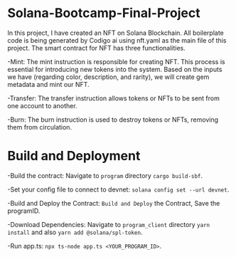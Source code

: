 # Solana-Bootcamp-Final-Project

In this project, I have created an NFT on Solana Blockchain. All boilerplate code is being generated by Codigo ai using nft.yaml as the main file of this project. The smart contract for NFT has three functionalities.

-Mint: The mint instruction is responsible for creating NFT. This process is essential for introducing new tokens into the system. Based on the inputs we have (regarding color, description, and rarity), we will create gem metadata and mint our NFT.

-Transfer: The transfer instruction allows tokens or NFTs to be sent from one account to another.

-Burn: The burn instruction is used to destroy tokens or NFTs, removing them from circulation.

# Build and Deployment

-Build the contract: Navigate to ```program``` directory ```cargo build-sbf```.

-Set your config file to connect to devnet: ```solana config set --url devnet```.

-Build and Deploy the Contract: ```Build and Deploy``` the Contract, Save the programID.

-Download Dependencies: Navigate to ```program_client``` directory ```yarn install``` and also ```yarn add @solana/spl-token```.

-Run app.ts: ```npx ts-node app.ts <YOUR_PROGRAM_ID>```. 
